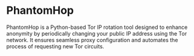 # PhantomHop
PhantomHop is a Python-based Tor IP rotation tool designed to enhance anonymity by periodically changing your public IP address using the Tor network. It ensures seamless proxy configuration and automates the process of requesting new Tor circuits.

